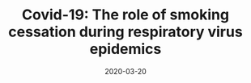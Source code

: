 ---
authors:
- David Simons
- Olga Perski
- Jamie Brown

date: "2020-03-20"
doi: "https://blogs.bmj.com/bmj/2020/03/20/covid-19-the-role-of-smoking-cessation-during-respiratory-virus-epidemics/"
featured: false
projects:
- Smoking and COVID
publication: '*BMJ Opinion*'
publication_short: ""
publication_types:
- "2"
publishDate: "2020-11-06"
tags:
- Smoking
- COVID
- Public Health
title: "Covid-19: The role of smoking cessation during respiratory virus epidemics"
url_code: ""
url_dataset: ""
url_pdf: ""
url_poster: ""
url_project: ""
url_slides: ""
url_source: ""
url_video: ""
---